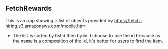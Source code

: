 ## FetchRewards

This is an app showing a list of objects provided by https://fetch-hiring.s3.amazonaws.com/mobile.html

- The list is sorted by listId then by id. I choose to use the id because as the name is a composition of the id, it's better for users to find the item.
